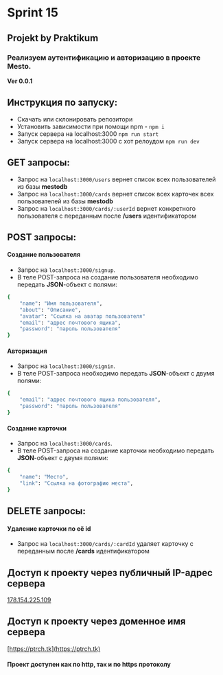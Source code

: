 # Sprint 15

## Projekt by Praktikum 

### Реализуем аутентификацию и авторизацию в проекте Mesto.

**Ver 0.0.1**

## Инструкция по запуску:
- Скачать или склонировать репозитори
- Установить зависимости при помощи npm - `npm i`
- Запуск сервера на localhost:3000 `npm run start`
- Запуск сервера на localhost:3000 с хот релоудом `npm run dev`

## GET запросы:
- Запрос на `localhost:3000/users` вернет список всех пользователей из базы **mestodb**
- Запрос на `localhost:3000/cards` вернет список всех карточек всех пользователей из базы **mestodb**
- Запрос на `localhost:3000/cards/:userId` вернет конкретного пользователя с переданным после **/users** идентификатором

## POST запросы:
#### Создание пользователя
- Запрос на `localhost:3000/signup`.
- В теле POST-запроса на создание пользователя необходимо передать **JSON**-объект с полями:
```sh
{   
    "name": "Имя пользователя",
    "about": "Описание",
    "avatar": "Ссылка на аватар пользователя"
    "email": "адрес почтового ящика",
    "password": "пароль пользователя" 
}
```
#### Авторизация

- Запрос на `localhost:3000/signin`.
- В теле POST-запроса необходимо передать **JSON**-объект с двумя полями:
```sh
{
    "email": "адрес почтового ящика пользователя",
    "password": "пароль пользователя"
}
```
####  Создание карточки
- Запрос на `localhost:3000/cards`.
- В теле POST-запроса на создание карточки необходимо передать **JSON**-объект с двумя полями:
```sh
{
    "name": "Место",
    "link": "Ссылка на фотографию места",
}
```
## DELETE запросы:
#### Удаление карточки по её id
- Запрос на `localhost:3000/cards/:cardId` удаляет карточку с переданным после **/cards** идентификатором

## Доступ к проекту через публичный IP-адрес сервера 
[178.154.225.109](http://178.154.225.109/)

## Доступ к проекту через доменное имя сервера
[https://ptrch.tk](https://ptrch.tk)

#### Проект доступен как по http, так и по https протоколу

